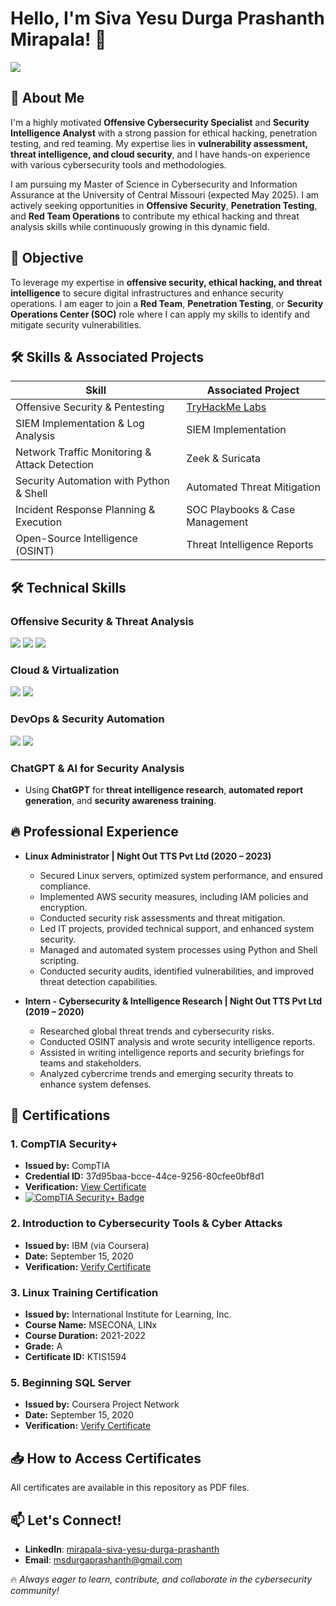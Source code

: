 # Hello, I'm Siva Yesu Durga Prashanth Mirapala! 👋

<a href="https://www.linkedin.com/in/mirapala-siva-yesu-durga-prashanth/"><img src="https://img.shields.io/badge/-LinkedIn-0072b1?&style=for-the-badge&logo=linkedin&logoColor=white" /></a>

## 🚀 About Me
I'm a highly motivated **Offensive Cybersecurity Specialist** and **Security Intelligence Analyst** with a strong passion for ethical hacking, penetration testing, and red teaming. My expertise lies in **vulnerability assessment, threat intelligence, and cloud security**, and I have hands-on experience with various cybersecurity tools and methodologies. 

I am pursuing my Master of Science in Cybersecurity and Information Assurance at the University of Central Missouri (expected May 2025). I am actively seeking opportunities in **Offensive Security**, **Penetration Testing**, and **Red Team Operations** to contribute my ethical hacking and threat analysis skills while continuously growing in this dynamic field.

## 🎯 Objective
To leverage my expertise in **offensive security, ethical hacking, and threat intelligence** to secure digital infrastructures and enhance security operations. I am eager to join a **Red Team**, **Penetration Testing**, or **Security Operations Center (SOC)** role where I can apply my skills to identify and mitigate security vulnerabilities.

## 🛠️ Skills & Associated Projects
| Skill                                         | Associated Project         |
|-----------------------------------------------|----------------------------|
| Offensive Security & Pentesting              | <a href="https://tryhackme.com/p/msydprashanth">TryHackMe Labs</a> |
| SIEM Implementation & Log Analysis          | <a hHref="https://splunk.com">SIEM Implementation</a> |
| Network Traffic Monitoring & Attack Detection | <a hhref="https://zeek.org">Zeek & Suricata</a> |
| Security Automation with Python & Shell       | Automated Threat Mitigation |
| Incident Response Planning & Execution      | SOC Playbooks & Case Management |
| Open-Source Intelligence (OSINT)            | Threat Intelligence Reports |

## 🛠️ Technical Skills
### Offensive Security & Threat Analysis
<div>
    <img src="https://img.shields.io/badge/-Metasploit-1679A7?&style=for-the-badge&logo=Metasploit&logoColor=white" />
    <img src="https://img.shields.io/badge/-Burp_Suite-F57921?&style=for-the-badge&logo=BurpSuite&logoColor=white" />
    <img src="https://img.shields.io/badge/-Wireshark-1679A7?&style=for-the-badge&logo=Wireshark&logoColor=white" />
</div>

### Cloud & Virtualization
<div>
    <img src="https://img.shields.io/badge/-AWS-FF9900?&style=for-the-badge&logo=amazonaws&logoColor=white" />
    <img src="https://img.shields.io/badge/-Docker-2496ED?&style=for-the-badge&logo=docker&logoColor=white" />
</div>

### DevOps & Security Automation
<div>
    <img src="https://img.shields.io/badge/-GitHub-181717?&style=for-the-badge&logo=GitHub&logoColor=white" />
    <img src="https://img.shields.io/badge/-Jenkins-D24939?&style=for-the-badge&logo=Jenkins&logoColor=white" />
</div>

### ChatGPT & AI for Security Analysis
- Using **ChatGPT** for **threat intelligence research**, **automated report generation**, and **security awareness training**.

## 🔥 Professional Experience
- **Linux Administrator | Night Out TTS Pvt Ltd (2020 – 2023)**
  - Secured Linux servers, optimized system performance, and ensured compliance.
  - Implemented AWS security measures, including IAM policies and encryption.
  - Conducted security risk assessments and threat mitigation.
  - Led IT projects, provided technical support, and enhanced system security.
  - Managed and automated system processes using Python and Shell scripting.
  - Conducted security audits, identified vulnerabilities, and improved threat detection capabilities.
  
- **Intern - Cybersecurity & Intelligence Research | Night Out TTS Pvt Ltd (2019 – 2020)**
  - Researched global threat trends and cybersecurity risks.
  - Conducted OSINT analysis and wrote security intelligence reports.
  - Assisted in writing intelligence reports and security briefings for teams and stakeholders.
  - Analyzed cybercrime trends and emerging security threats to enhance system defenses.

## 📂 Certifications

### 1. CompTIA Security+
- **Issued by:** CompTIA  
- **Credential ID:** 37d95baa-bcce-44ce-9256-80cfee0bf8d1  
- **Verification:** [View Certificate](https://www.credly.com/badges/37d95baa-bcce-44ce-9256-80cfee0bf8d1/public_url)  
- <a href="https://www.credly.com/badges/37d95baa-bcce-44ce-9256-80cfee0bf8d1/public_url" target="_blank">
  <img src="https://img.shields.io/badge/-Security%2B-FF0000?&style=for-the-badge&logo=CompTIA&logoColor=white" alt="CompTIA Security+ Badge" />
</a>


### 2. Introduction to Cybersecurity Tools & Cyber Attacks
- **Issued by:** IBM (via Coursera)
- **Date:** September 15, 2020
- **Verification:** [Verify Certificate](https://coursera.org/verify/4PK3NL5WHZLR)

### 3. Linux Training Certification
- **Issued by:** International Institute for Learning, Inc.
- **Course Name:** MSECONA, LINx
- **Course Duration:** 2021-2022
- **Grade:** A
- **Certificate ID:** KTIS1594

### 5. Beginning SQL Server
- **Issued by:** Coursera Project Network
- **Date:** September 15, 2020
- **Verification:** [Verify Certificate](https://coursera.org/verify/GFA3TCQQCXSJ)
  
## 📥 How to Access Certificates
All certificates are available in this repository as PDF files.
  
## 📫 Let's Connect!
- **LinkedIn**: [mirapala-siva-yesu-durga-prashanth](https://www.linkedin.com/in/mirapala-siva-yesu-durga-prashanth/)
- **Email**: msdurgaprashanth@gmail.com

🔥 *Always eager to learn, contribute, and collaborate in the cybersecurity community!*
